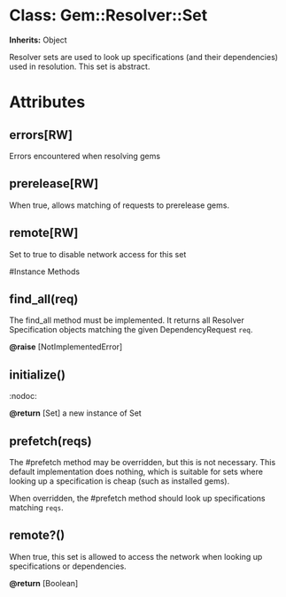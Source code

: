 # Class: Gem::Resolver::Set
**Inherits:** Object
    

Resolver sets are used to look up specifications (and their dependencies) used
in resolution.  This set is abstract.


# Attributes
## errors[RW] [](#attribute-i-errors)
Errors encountered when resolving gems

## prerelease[RW] [](#attribute-i-prerelease)
When true, allows matching of requests to prerelease gems.

## remote[RW] [](#attribute-i-remote)
Set to true to disable network access for this set


#Instance Methods
## find_all(req) [](#method-i-find_all)
The find_all method must be implemented.  It returns all Resolver
Specification objects matching the given DependencyRequest `req`.

**@raise** [NotImplementedError] 

## initialize() [](#method-i-initialize)
:nodoc:

**@return** [Set] a new instance of Set

## prefetch(reqs) [](#method-i-prefetch)
The #prefetch method may be overridden, but this is not necessary.  This
default implementation does nothing, which is suitable for sets where looking
up a specification is cheap (such as installed gems).

When overridden, the #prefetch method should look up specifications matching
`reqs`.

## remote?() [](#method-i-remote?)
When true, this set is allowed to access the network when looking up
specifications or dependencies.

**@return** [Boolean] 

